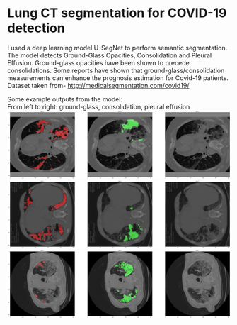 # Lung CT segmentation for COVID-19 detection
I used a deep learning model U-SegNet to perform semantic segmentation. The model detects Ground-Glass Opacities, Consolidation and Pleural Effusion. Ground-glass opacities have been shown to precede consolidations. Some reports have shown that ground-glass/consolidation measurements can enhance the prognosis estimation for Covid-19 patients.
Dataset taken from- http://medicalsegmentation.com/covid19/

Some example outputs from the model:<br/>
From left to right: ground-glass, consolidation, pleural effusion
![alt text](https://github.com/viditjain99/DL-Lung-CT-segmentation-for-COVID-19-detection/blob/master/images/1.png)
![alt text](https://github.com/viditjain99/DL-Lung-CT-segmentation-for-COVID-19-detection/blob/master/images/2.png)
![alt text](https://github.com/viditjain99/DL-Lung-CT-segmentation-for-COVID-19-detection/blob/master/images/3.png)
